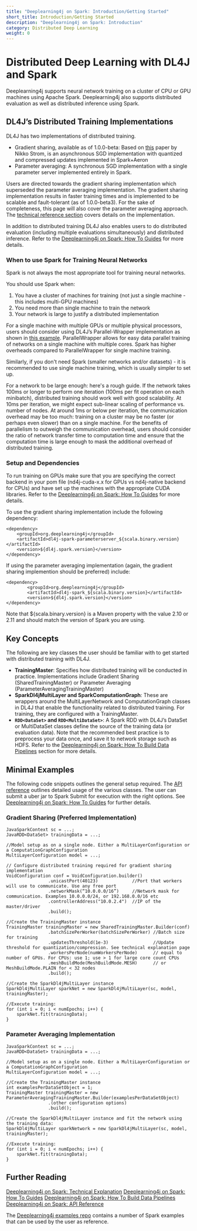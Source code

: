```yaml
---
title: "Deeplearning4j on Spark: Introduction/Getting Started"
short_title: Introduction/Getting Started
description: "Deeplearning4j on Spark: Introduction"
category: Distributed Deep Learning
weight: 0
---
```


# Distributed Deep Learning with DL4J and Spark

Deeplearning4j supports neural network training on a cluster of CPU or GPU machines using Apache Spark. Deeplearning4j also supports distributed evaluation as well as distributed inference using Spark.

## DL4J’s Distributed Training Implementations

DL4J has two implementations of distributed training. 
  * Gradient sharing, available as of 1.0.0-beta: Based on [this](http://nikkostrom.com/publications/interspeech2015/strom_interspeech2015.pdf) paper by Nikko Strom, is an asynchronous SGD implementation with quantized and compressed updates implemented in Spark+Aeron
  * Parameter averaging: A synchronous SGD implementation with a single parameter server implemented entirely in Spark.


Users are directed towards the gradient sharing implementation which superseded the parameter averaging implementation. The gradient sharing implementation results in faster training times and is implemented to be scalable and fault-tolerant (as of 1.0.0-beta3). For the sake of completeness, this page will also cover the parameter averaging approach. The [technical reference section](deeplearning4j-scaleout-technicalref) covers details on the implementation.

In addition to distributed training DL4J also enables users to do distributed evaluation (including multiple evaluations simultaneously) and distributed inference. Refer to the [Deeplearning4j on Spark: How To Guides](deeplearning4j-scaleout-howto) for more details.

### When to use Spark for Training Neural Networks

Spark is not always the most appropriate tool for training neural networks.

You should use Spark when:
1. You have a cluster of machines for training (not just a single machine - this includes multi-GPU machines)
2. You need more than single machine to train the network
3. Your network is large to justify a distributed implementation

For a single machine with multiple GPUs or multiple physical processors, users should consider using DL4J’s Parallel-Wrapper implementation as shown in [this example](https://github.com/deeplearning4j/dl4j-examples/blob/master/dl4j-cuda-specific-examples/src/main/java/org/deeplearning4j/examples/multigpu/MultiGpuLenetMnistExample.java). ParallelWrapper allows for easy data parallel training of networks on a single machine with multiple cores. Spark has higher overheads compared to ParallelWrapper for single machine training.

Similarly, if you don't need Spark (smaller networks and/or datasets) - it is recommended to use single machine training, which is usually simpler to set up.

For a network to be large enough: here's a rough guide. If the network takes 100ms or longer to perform one iteration (100ms per fit operation on each minibatch), distributed training should work well with good scalability. At 10ms per iteration, we might expect sub-linear scaling of performance vs. number of nodes. At around 1ms or below per iteration, the communication overhead may be too much: training on a cluster may be no faster (or perhaps even slower) than on a single machine.
For the benefits of parallelism to outweigh the communication overhead, users should consider the ratio of network transfer time to computation time and ensure that the computation time is large enough to mask the additional overhead of distributed training.

### Setup and Dependencies

To run training on GPUs make sure that you are specifying the correct backend in your pom file (nd4j-cuda-x.x for GPUs vs nd4j-native backend for CPUs) and have set up the machines with the appropriate CUDA libraries. Refer to the [Deeplearning4j on Spark: How To Guides](deeplearning4j-scaleout-howto) for more details.

To use the gradient sharing implementation include the following dependency:

```
<dependency>
    <groupId>org.deeplearning4j</groupId>
    <artifactId>dl4j-spark-parameterserver_${scala.binary.version}</artifactId>
    <version>${dl4j.spark.version}</version>
</dependency>
```

If using the parameter averaging implementation (again, the gradient sharing implemention should be preferred) include:

```
<dependency>
        <groupId>org.deeplearning4j</groupId>
        <artifactId>dl4j-spark_${scala.binary.version}</artifactId>
        <version>${dl4j.spark.version}</version>
</dependency>
```
Note that ${scala.binary.version} is a Maven property with the value 2.10 or 2.11 and should match the version of Spark you are using.


## Key Concepts

The following are key classes the user should be familiar with to get started with distributed training with DL4J.

  * **TrainingMaster**: Specifies how distributed training will be conducted in practice. Implementations include Gradient Sharing (SharedTrainingMaster) or Parameter Averaging (ParameterAveragingTrainingMaster)
  * **SparkDl4jMultiLayer and SparkComputationGraph**: These are wrappers around the MultiLayerNetwork and ComputationGraph classes in DL4J that enable the functionality related to distributed training. For training, they are configured with a TrainingMaster.
  * **```RDD<DataSet>``` and ```RDD<MultiDataSet>```**: A Spark RDD with DL4J’s DataSet or MultiDataSet classes define the source of the training data (or evaluation data). Note that the recommended best practice is to preprocess your data once, and save it to network storage such as HDFS. Refer to the [Deeplearning4j on Spark: How To Build Data Pipelines](deeplearning4j-scaleout-data-howto) section for more details.

## Minimal Examples
The following code snippets outlines the general setup required. The [API reference](deeplearning4j-scaleout-apiref) outlines detailed usage of the various classes. The user can submit a uber jar to Spark Submit for execution with the right options. See [Deeplearning4j on Spark: How To Guides](deeplearning4j-scaleout-howto) for further details.


### Gradient Sharing (Preferred Implementation)

```
JavaSparkContext sc = ...;
JavaRDD<DataSet> trainingData = ...;

//Model setup as on a single node. Either a MultiLayerConfiguration or a ComputationGraphConfiguration
MultiLayerConfiguration model = ...;

// Configure distributed training required for gradient sharing implementation
VoidConfiguration conf = VoidConfiguration.builder()
				.unicastPort(40123)             //Port that workers will use to communicate. Use any free port
				.networkMask(“10.0.0.0/16”)     //Network mask for communication. Examples 10.0.0.0/24, or 192.168.0.0/16 etc
				.controllerAddress("10.0.2.4")  //IP of the master/driver
				.build();

//Create the TrainingMaster instance
TrainingMaster trainingMaster = new SharedTrainingMaster.Builder(conf)
				.batchSizePerWorker(batchSizePerWorker) //Batch size for training
				.updatesThreshold(1e-3)                 //Update threshold for quantization/compression. See technical explanation page
				.workersPerNode(numWorkersPerNode)      // equal to number of GPUs. For CPUs: use 1; use > 1 for large core count CPUs
                .meshBuildMode(MeshBuildMode.MESH)      // or MeshBuildMode.PLAIN for < 32 nodes
				.build();

//Create the SparkDl4jMultiLayer instance
SparkDl4jMultiLayer sparkNet = new SparkDl4jMultiLayer(sc, model, trainingMaster);

//Execute training:
for (int i = 0; i < numEpochs; i++) {
    sparkNet.fit(trainingData);
}
```



### Parameter Averaging Implementation

```
JavaSparkContext sc = ...;
JavaRDD<DataSet> trainingData = ...;

//Model setup as on a single node. Either a MultiLayerConfiguration or a ComputationGraphConfiguration
MultiLayerConfiguration model = ...;

//Create the TrainingMaster instance
int examplesPerDataSetObject = 1;
TrainingMaster trainingMaster = new ParameterAveragingTrainingMaster.Builder(examplesPerDataSetObject)
				.(other configuration options)
				.build();

//Create the SparkDl4jMultiLayer instance and fit the network using the training data:
SparkDl4jMultiLayer sparkNetwork = new SparkDl4jMultiLayer(sc, model, trainingMaster);

//Execute training:
for (int i = 0; i < numEpochs; i++) {
    sparkNet.fit(trainingData);
}
```

## Further Reading

[Deeplearning4j on Spark: Technical Explanation](deeplearning4j-scaleout-technicalref)
[Deeplearning4j on Spark: How To Guides](deeplearning4j-scaleout-howto)
[Deeplearning4j on Spark: How To Build Data Pipelines](deeplearning4j-scaleout-data-howto)
[Deeplearning4j on Spark: API Reference](deeplearning4j-scaleout-apiref)

The [Deeplearning4j examples repo](https://github.com/deeplearning4j/dl4j-examples) contains a number of Spark examples that can be used by the user as reference.
